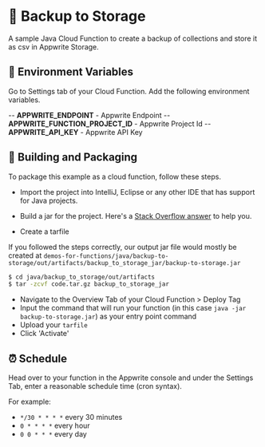 # 🚮 Backup to Storage

A sample Java Cloud Function to create a backup of collections and store it as csv in Appwrite Storage.

## 📝 Environment Variables

Go to Settings tab of your Cloud Function. Add the following environment variables.

-- **APPWRITE_ENDPOINT** - Appwrite Endpoint
-- **APPWRITE_FUNCTION_PROJECT_ID** - Appwrite Project Id
-- **APPWRITE_API_KEY** - Appwrite API Key

## 🚀 Building and Packaging

To package this example as a cloud function, follow these steps.

- Import the project into IntelliJ, Eclipse or any other IDE that has support for Java projects.

- Build a jar for the project. Here's a [Stack Overflow answer](https://stackoverflow.com/questions/1082580/how-to-build-jars-from-intellij-properly) to help you.

- Create a tarfile

If you followed the steps correctly, our output jar file would mostly be created at `demos-for-functions/java/backup-to-storage/out/artifacts/backup_to_storage_jar/backup-to-storage.jar`

```bash
$ cd java/backup_to_storage/out/artifacts
$ tar -zcvf code.tar.gz backup_to_storage_jar
```

- Navigate to the Overview Tab of your Cloud Function > Deploy Tag
- Input the command that will run your function (in this case `java -jar backup-to-storage.jar`) as your entry point command
- Upload your `tarfile`
- Click 'Activate'

## ⏰ Schedule

Head over to your function in the Appwrite console and under the Settings Tab, enter a reasonable schedule time (cron syntax).

For example:

- `*/30 * * * *` every 30 minutes
- `0 * * * *` every hour
- `0 0 * * *` every day
